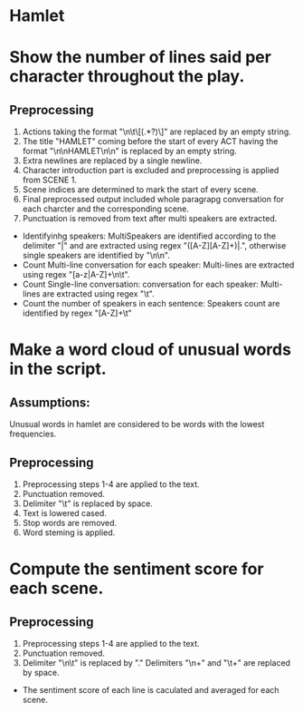 # Hamlet

# Show the number of lines said per character throughout the play.
## Preprocessing
 1. Actions taking the format "\n\\t\\[(.*?)\\]" are replaced by an empty string.
 2. The title "HAMLET" coming before the start of every ACT having the format "\n\nHAMLET\n\n" is replaced by an empty string.
 3. Extra newlines are replaced by a single newline.
 4. Character introduction part is excluded and preprocessing is applied from SCENE 1.
 5. Scene indices are determined to mark the start of every scene.
 6. Final preprocessed output included whole paragrapg conversation for each charcter and the corresponding scene.
 7. Punctuation is removed from text after multi speakers are extracted.

- Identifyinhg speakers: MultiSpeakers are identified according to the delimiter "|" and are extracted using regex "([A-Z][A-Z]+)|.", otherwise single speakers are identified by "\n\n".
- Count Multi-line conversation for each speaker: Multi-lines are extracted using regex "[a-z|A-Z]+\\n\\t".
- Count Single-line conversation: conversation for each speaker: Multi-lines are extracted using regex "\\t".
- Count the number of speakers in each sentence: Speakers count are identified by regex "[A-Z]+\t"

# Make a word cloud of unusual words in the script.
## Assumptions:
 Unusual words in hamlet are considered to be words with the lowest frequencies.
## Preprocessing
 1. Preprocessing steps 1-4 are applied to the text. 
 2. Punctuation removed.
 3. Delimiter "\t" is replaced by space. 
 4. Text is lowered cased. 
 5. Stop words are removed. 
 6. Word steming is applied. 

# Compute the sentiment score for each scene.
## Preprocessing
1. Preprocessing steps 1-4 are applied to the text.
2. Punctuation removed.
3. Delimiter "\n\t" is replaced by "." Delimiters "\n+" and "\t+" are replaced by space.

- The sentiment score of each line is caculated and averaged for each scene.
